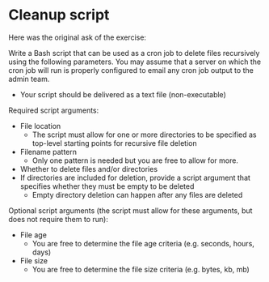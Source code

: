 # Cleanup script

Here was the original ask of the exercise:

Write a Bash script that can be used as a cron job to delete files recursively using the following parameters. You may assume that a server on which the cron job will run is properly configured to email any cron job output to the admin team.

  -  Your script should be delivered as a text file (non-executable)

Required script arguments:

- File location
  - The script must allow for one or more directories to be specified as top-level starting points for recursive file deletion
- Filename pattern
  - Only one pattern is needed but you are free to allow for more.
- Whether to delete files and/or directories
- If directories are included for deletion, provide a script argument that specifies whether they must be empty to be deleted
  - Empty directory deletion can happen after any files are deleted

Optional script arguments (the script must allow for these arguments, but does not require them to run):

- File age
  - You are free to determine the file age criteria (e.g. seconds, hours, days)
- File size
  - You are free to determine the file size criteria (e.g. bytes, kb, mb)
